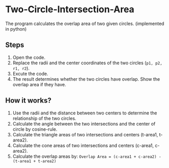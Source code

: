 # Two-Circle-Intersection-Area

The program calculates the overlap area of two given circles. (implemented in python)

## Steps
1. Open the code. 
2. Replace the radii and the center coordinates of the two circles (`p1, p2, r1, r2`).
3. Excute the code. 
4. The result determines whether the two circles have overlap. Show the overlap area if they have.

## How it works?
1. Use the radii and the distance between two centers to determine the relationship of the two circles.
2. Calculate the angle between the two intersections and the center of circle by cosine-rule.
3. Calculate the triangle areas of two intersections and centers (t-area1, t-area2). 
4. Calculate the cone areas of two intersections and centers (c-area1, c-area2). 
5. Calculate the overlap areas by:
`Overlap Area = (c-area1 + c-area2) - (t-area1 + t-area2)`


